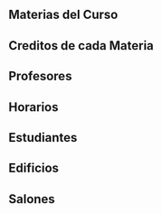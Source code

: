 ## Materias del Curso

## Creditos de cada Materia

## Profesores

## Horarios

## Estudiantes

## Edificios

## Salones
